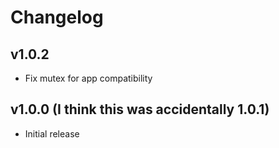 # Changelog

## v1.0.2
* Fix mutex for app compatibility

## v1.0.0 (I think this was accidentally 1.0.1)
* Initial release
